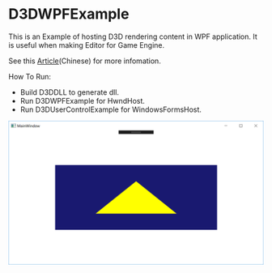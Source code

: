 # D3DWPFExample

This is an Example of hosting D3D rendering content in WPF application.
It is useful when making Editor for Game Engine.

See this [Article](https://www.nigauri.co/c%E4%B8%ADwpf%E4%B8%8Ed3d%E7%9A%84hwnd%E7%9A%84%E6%B7%B7%E5%90%88%E4%BD%BF%E7%94%A8/)(Chinese) for more infomation.

How To Run:

- Build D3DDLL to generate dll.
- Run D3DWPFExample for HwndHost.
- Run D3DUserControlExample for WindowsFormsHost.


![](screenshot.png)
